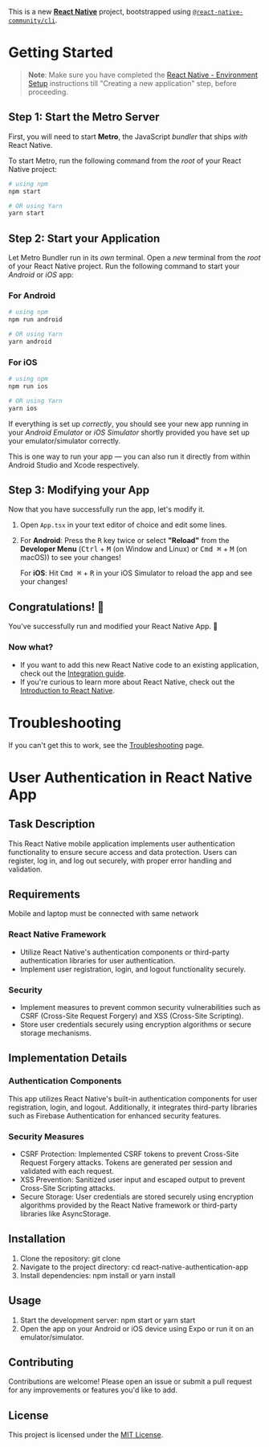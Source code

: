 This is a new [**React Native**](https://reactnative.dev) project, bootstrapped using [`@react-native-community/cli`](https://github.com/react-native-community/cli).

# Getting Started

>**Note**: Make sure you have completed the [React Native - Environment Setup](https://reactnative.dev/docs/environment-setup) instructions till "Creating a new application" step, before proceeding.

## Step 1: Start the Metro Server

First, you will need to start **Metro**, the JavaScript _bundler_ that ships _with_ React Native.

To start Metro, run the following command from the _root_ of your React Native project:

```bash
# using npm
npm start

# OR using Yarn
yarn start
```

## Step 2: Start your Application

Let Metro Bundler run in its _own_ terminal. Open a _new_ terminal from the _root_ of your React Native project. Run the following command to start your _Android_ or _iOS_ app:

### For Android

```bash
# using npm
npm run android

# OR using Yarn
yarn android
```

### For iOS

```bash
# using npm
npm run ios

# OR using Yarn
yarn ios
```

If everything is set up _correctly_, you should see your new app running in your _Android Emulator_ or _iOS Simulator_ shortly provided you have set up your emulator/simulator correctly.

This is one way to run your app — you can also run it directly from within Android Studio and Xcode respectively.

## Step 3: Modifying your App

Now that you have successfully run the app, let's modify it.

1. Open `App.tsx` in your text editor of choice and edit some lines.
2. For **Android**: Press the <kbd>R</kbd> key twice or select **"Reload"** from the **Developer Menu** (<kbd>Ctrl</kbd> + <kbd>M</kbd> (on Window and Linux) or <kbd>Cmd ⌘</kbd> + <kbd>M</kbd> (on macOS)) to see your changes!

   For **iOS**: Hit <kbd>Cmd ⌘</kbd> + <kbd>R</kbd> in your iOS Simulator to reload the app and see your changes!

## Congratulations! :tada:

You've successfully run and modified your React Native App. :partying_face:

### Now what?

- If you want to add this new React Native code to an existing application, check out the [Integration guide](https://reactnative.dev/docs/integration-with-existing-apps).
- If you're curious to learn more about React Native, check out the [Introduction to React Native](https://reactnative.dev/docs/getting-started).

# Troubleshooting

If you can't get this to work, see the [Troubleshooting](https://reactnative.dev/docs/troubleshooting) page.


# User Authentication in React Native App

## Task Description
This React Native mobile application implements user authentication functionality to ensure secure access and data protection. Users can register, log in, and log out securely, with proper error handling and validation.

## Requirements
Mobile and laptop must be connected with same network

### React Native Framework
- Utilize React Native's authentication components or third-party authentication libraries for user authentication.
- Implement user registration, login, and logout functionality securely.

### Security
- Implement measures to prevent common security vulnerabilities such as CSRF (Cross-Site Request Forgery) and XSS (Cross-Site Scripting).
- Store user credentials securely using encryption algorithms or secure storage mechanisms.

## Implementation Details

### Authentication Components
This app utilizes React Native's built-in authentication components for user registration, login, and logout. Additionally, it integrates third-party libraries such as Firebase Authentication for enhanced security features.

### Security Measures
- CSRF Protection: Implemented CSRF tokens to prevent Cross-Site Request Forgery attacks. Tokens are generated per session and validated with each request.
- XSS Prevention: Sanitized user input and escaped output to prevent Cross-Site Scripting attacks.
- Secure Storage: User credentials are stored securely using encryption algorithms provided by the React Native framework or third-party libraries like AsyncStorage.

## Installation
1. Clone the repository: git clone <repository-url>
2. Navigate to the project directory: cd react-native-authentication-app
3. Install dependencies: npm install or yarn install

## Usage
1. Start the development server: npm start or yarn start
2. Open the app on your Android or iOS device using Expo or run it on an emulator/simulator.

## Contributing
Contributions are welcome! Please open an issue or submit a pull request for any improvements or features you'd like to add.

## License
This project is licensed under the [MIT License](LICENSE).
